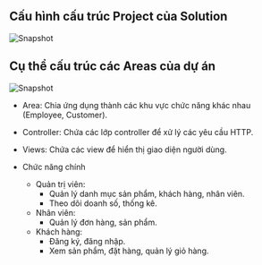## Cấu hình cấu trúc Project của Solution
![Snapshot](https://github.com/user-attachments/assets/860f794b-ff5b-4715-9108-731f3ac1bb56)

## Cụ thể cấu trúc các Areas của dự án
![Snapshot](https://github.com/user-attachments/assets/e47f019b-686b-40bc-bd9e-dd4089d44b0c)

- Area: Chia ứng dụng thành các khu vực chức năng khác nhau (Employee, Customer).

- Controller: Chứa các lớp controller để xử lý các yêu cầu HTTP.

- Views: Chứa các view để hiển thị giao diện người dùng.

- Chức năng chính
  - Quản trị viên:
    - Quản lý danh mục sản phẩm, khách hàng, nhân viên.
    - Theo dõi doanh số, thống kê.
  - Nhân viên:
    - Quản lý đơn hàng, sản phẩm.
  - Khách hàng:
    - Đăng ký, đăng nhập.
    - Xem sản phẩm, đặt hàng, quản lý giỏ hàng.
